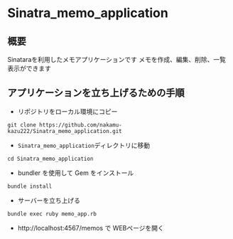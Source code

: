 # Sinatra_memo_application
## 概要
Sinataraを利用したメモアプリケーションです
メモを作成、編集、削除、一覧表示ができます

## アプリケーションを立ち上げるための手順
- リポジトリをローカル環境にコピー
```
git clone https://github.com/nakamu-kazu222/Sinatra_memo_application.git
```

- ```Sinatra_memo_application```ディレクトリに移動
```
cd Sinatra_memo_application
```

- bundler を使用して Gem をインストール
```
bundle install
```

- サーバーを立ち上げる
```
bundle exec ruby memo_app.rb   
```

- http://localhost:4567/memos で WEBページを開く
